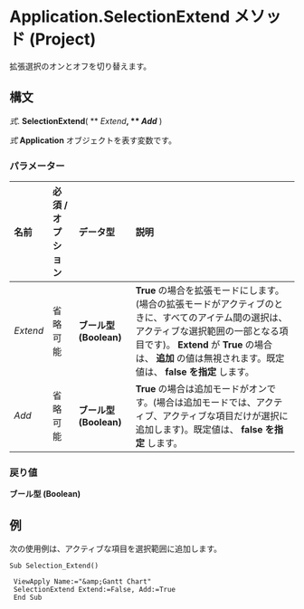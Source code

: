 
# Application.SelectionExtend メソッド (Project)

拡張選択のオンとオフを切り替えます。


## 構文

 _式_. **SelectionExtend**( ** _Extend_**, ** _Add_** )

 _式_ **Application** オブジェクトを表す変数です。


### パラメーター



|**名前**|**必須 / オプション**|**データ型**|**説明**|
|:-----|:-----|:-----|:-----|
| _Extend_|省略可能|**ブール型 (Boolean)**|**True** の場合を拡張モードにします。(場合の拡張モードがアクティブのときに、すべてのアイテム間の選択は、アクティブな選択範囲の一部となる項目です)。 **Extend** が **True** の場合は、 **追加** の値は無視されます。既定値は、 **false を指定** します。|
| _Add_|省略可能|**ブール型 (Boolean)**|**True** の場合は追加モードがオンです。(場合は追加モードでは、アクティブ、アクティブな項目だけが選択に追加します)。既定値は、 **false を指定** します。|

### 戻り値

 **ブール型 (Boolean)**


## 例

次の使用例は、アクティブな項目を選択範囲に追加します。


```
Sub Selection_Extend() 
 
 ViewApply Name:="&amp;Gantt Chart" 
 SelectionExtend Extend:=False, Add:=True 
 End Sub
```

